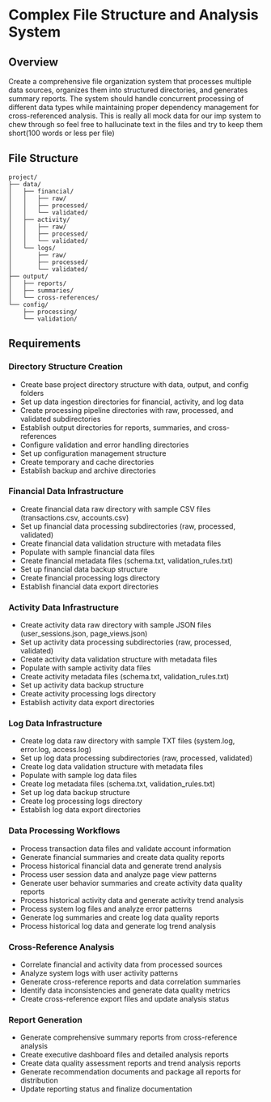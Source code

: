 # Complex File Structure and Analysis System

## Overview

Create a comprehensive file organization system that processes multiple data sources, organizes them into structured directories, and generates summary reports. The system should handle concurrent processing of different data types while maintaining proper dependency management for cross-referenced analysis. This is really all mock data for our imp system to chew through so feel free to hallucinate text in the files and try to keep them short(100 words or less per file)

## File Structure

```
project/
├── data/
│   ├── financial/
│   │   ├── raw/
│   │   ├── processed/
│   │   └── validated/
│   ├── activity/
│   │   ├── raw/
│   │   ├── processed/
│   │   └── validated/
│   └── logs/
│       ├── raw/
│       ├── processed/
│       └── validated/
├── output/
│   ├── reports/
│   ├── summaries/
│   └── cross-references/
└── config/
    ├── processing/
    └── validation/
```

## Requirements

### Directory Structure Creation
- Create base project directory structure with data, output, and config folders
- Set up data ingestion directories for financial, activity, and log data
- Create processing pipeline directories with raw, processed, and validated subdirectories
- Establish output directories for reports, summaries, and cross-references
- Configure validation and error handling directories
- Set up configuration management structure
- Create temporary and cache directories
- Establish backup and archive directories

### Financial Data Infrastructure
- Create financial data raw directory with sample CSV files (transactions.csv, accounts.csv)
- Set up financial data processing subdirectories (raw, processed, validated)
- Create financial data validation structure with metadata files
- Populate with sample financial data files
- Create financial metadata files (schema.txt, validation_rules.txt)
- Set up financial data backup structure
- Create financial processing logs directory
- Establish financial data export directories

### Activity Data Infrastructure
- Create activity data raw directory with sample JSON files (user_sessions.json, page_views.json)
- Set up activity data processing subdirectories (raw, processed, validated)
- Create activity data validation structure with metadata files
- Populate with sample activity data files
- Create activity metadata files (schema.txt, validation_rules.txt)
- Set up activity data backup structure
- Create activity processing logs directory
- Establish activity data export directories

### Log Data Infrastructure
- Create log data raw directory with sample TXT files (system.log, error.log, access.log)
- Set up log data processing subdirectories (raw, processed, validated)
- Create log data validation structure with metadata files
- Populate with sample log data files
- Create log metadata files (schema.txt, validation_rules.txt)
- Set up log data backup structure
- Create log processing logs directory
- Establish log data export directories

### Data Processing Workflows
- Process transaction data files and validate account information
- Generate financial summaries and create data quality reports
- Process historical financial data and generate trend analysis
- Process user session data and analyze page view patterns
- Generate user behavior summaries and create activity data quality reports
- Process historical activity data and generate activity trend analysis
- Process system log files and analyze error patterns
- Generate log summaries and create log data quality reports
- Process historical log data and generate log trend analysis

### Cross-Reference Analysis
- Correlate financial and activity data from processed sources
- Analyze system logs with user activity patterns
- Generate cross-reference reports and data correlation summaries
- Identify data inconsistencies and generate data quality metrics
- Create cross-reference export files and update analysis status

### Report Generation
- Generate comprehensive summary reports from cross-reference analysis
- Create executive dashboard files and detailed analysis reports
- Create data quality assessment reports and trend analysis reports
- Generate recommendation documents and package all reports for distribution
- Update reporting status and finalize documentation
